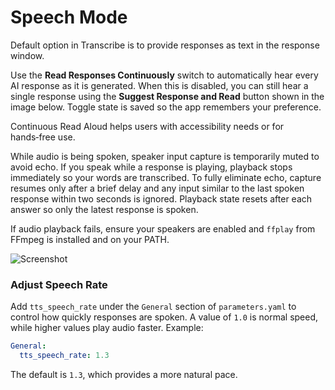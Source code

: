 # Speech Mode #

Default option in Transcribe is to provide responses as text in the response window.

Use the **Read Responses Continuously** switch to automatically hear every AI response as it is generated. When this is disabled, you can still hear a single response using the **Suggest Response and Read** button shown in the image below. Toggle state is saved so the app remembers your preference.

Continuous Read Aloud helps users with accessibility needs or for hands‑free use.

While audio is being spoken, speaker input capture is temporarily muted to avoid echo. If you speak while a response is playing, playback stops immediately so your words are transcribed.
To fully eliminate echo, capture resumes only after a brief delay and any input similar to the last spoken response within two seconds is ignored. Playback state resets after each answer so only the latest response is spoken.

If audio playback fails, ensure your speakers are enabled and `ffplay` from FFmpeg is installed and on your PATH.

![Screenshot](../assets/ReadResponses.png)

### Adjust Speech Rate

Add `tts_speech_rate` under the `General` section of `parameters.yaml` to control how quickly responses are spoken. A value of `1.0` is normal speed, while higher values play audio faster. Example:

```yaml
General:
  tts_speech_rate: 1.3
```

The default is `1.3`, which provides a more natural pace.
